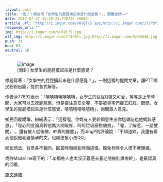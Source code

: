 ```yaml
---
layout: post
title: "瘋了！網友問「女學生的屁屁摸起來是什麼感覺？」，回覆居然⋯⋯"
date: 2017-07-27 15:29:21.776724 +0800
article_url: "http://i.imgur.com/vHlQl75.jpg;http://i.imgur.com/1TJPBfi.jpg;http://i.imgur.com/kp04G4A.jpg;http://i.imgur.com/S8NTbdn.jpg;http://i.imgur.com/UMyFN0k.jpg;http://i.imgur.com/krnMF0x.jpg"
response_url: ""
img: http://i.imgur.com/vHlQl75.jpg
all_img: http://i.imgur.com/1TJPBfi.jpg;http://i.imgur.com/kp04G4A.jpg;http://i.imgur.com/S8NTbdn.jpg;http://i.imgur.com/UMyFN0k.jpg;http://i.imgur.com/krnMF0x.jpg
push: 31
boo: 63
neutral: 58
---
```


<figure>
<img src="http://i.imgur.com/vHlQl75.jpg" alt="image">
<figcaption>
[問卦] 女學生的屁屁摸起來是什麼感覺？
</figcaption>
</figure>

標題寫著：「女學生的屁屁摸起來是什麼感覺？」，一則這樣的提問文章，讓PTT鄉民紛紛出籠，提供各式解答。

作者ijk77692表示：「嘻嘻嘻嘻嘻嘻嘻，女學生的屁屁Q彈又可愛，等等是上學時間，大家可以去摸屁屁惹，但是要注意安全喔，不要被臭宅們捉去肛肛，問問，女學生的屁屁摸起來是什麼感覺，嘻嘻嘻嘻嘻嘻嘻」，詢問眾人意見。

鄉民回覆踴躍，紛紛表示：「這樣喔，你媽有人要幹願意生出你這雜誌也他媽該感恩」、「噁心的言論真幹他媽大開眼界，呵呵垃圾廢物醜男」、「喔，了解惹，一語雙關，.，還有被人從後蹭，幹真的變態」，而JingP則評論說：「不知道欸，我還有看到他說他老婆懷孕的文，也順便幫小孩QQ」

網民想法、背景各不相同，回答時而紛亂時而搞怪，難免有時令人摸不著頭緒。

或許Made1ine寫下的：「Jp那些人也太沒正義感去養老院被肛爆啦幹」，是最認真的回覆。

<a href = "https://www.ptt.cc/bbs/Gossiping/M.1501105627.A.452.html">原文連結</a>

